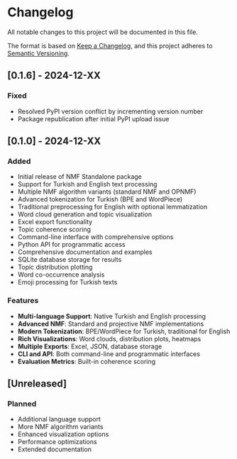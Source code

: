 # Changelog

All notable changes to this project will be documented in this file.

The format is based on [Keep a Changelog](https://keepachangelog.com/en/1.0.0/),
and this project adheres to [Semantic Versioning](https://semver.org/spec/v2.0.0.html).

## [0.1.6] - 2024-12-XX

### Fixed
- Resolved PyPI version conflict by incrementing version number
- Package republication after initial PyPI upload issue

## [0.1.0] - 2024-12-XX

### Added
- Initial release of NMF Standalone package
- Support for Turkish and English text processing
- Multiple NMF algorithm variants (standard NMF and OPNMF)
- Advanced tokenization for Turkish (BPE and WordPiece)
- Traditional preprocessing for English with optional lemmatization
- Word cloud generation and topic visualization
- Excel export functionality
- Topic coherence scoring
- Command-line interface with comprehensive options
- Python API for programmatic access
- Comprehensive documentation and examples
- SQLite database storage for results
- Topic distribution plotting
- Word co-occurrence analysis
- Emoji processing for Turkish texts

### Features
- **Multi-language Support**: Native Turkish and English processing
- **Advanced NMF**: Standard and projective NMF implementations
- **Modern Tokenization**: BPE/WordPiece for Turkish, traditional for English
- **Rich Visualizations**: Word clouds, distribution plots, heatmaps
- **Multiple Exports**: Excel, JSON, database storage
- **CLI and API**: Both command-line and programmatic interfaces
- **Evaluation Metrics**: Built-in coherence scoring

## [Unreleased]

### Planned
- Additional language support
- More NMF algorithm variants
- Enhanced visualization options
- Performance optimizations
- Extended documentation